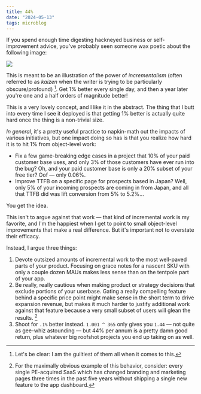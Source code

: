```yaml
---
title: 44%
date: "2024-05-13"
tags: microblog
---
```


If you spend enough time digesting hackneyed business or self-improvement advice, you've probably seen someone wax poetic about the following image:

![](https://media.licdn.com/dms/image/C5612AQHqnDREIt8-9Q/article-cover_image-shrink_600_2000/0/1549556898664?e=2147483647&v=beta&t=ioq-pJIEWthmQb3eYYbsWgIgaI1nt8OvPIf8eDPovyg)

This is meant to be an illustration of the power of _incrementalism_ (often referred to as _kaizen_ when the writer is trying to be particularly obscure/profound) [^1]. Get 1% better every single day, and then a year later you're one and a half orders of magnitude better!

This is a very lovely concept, and I like it in the abstract. The thing that I butt into every time I see it deployed is that getting 1% better is actually quite hard once the thing is a non-trivial size.

_In general_, it's a pretty useful practice to napkin-math out the impacts of various initiatives, but one impact doing so has is that you realize how hard it is to hit 1% from object-level work:

- Fix a few game-breaking edge cases in a project that 10% of your paid customer base uses, and only 3% of those customers have ever run into the bug? Oh, and your paid customer base is only a 20% subset of your free tier? Oof — only 0.06%.
- Improve TTFB on a specific page for prospects based in Japan? Well, only 5% of your incoming prospects are coming in from Japan, and all that TTFB did was lift conversion from 5% to 5.2%...

You get the idea.

This isn't to argue against that work — that kind of incremental work is my favorite, and I'm the happiest when I get to point to small object-level improvements that make a real difference. But it's important not to overstate their efficacy.

Instead, I argue three things:

1. Devote outsized amounts of incremental work to the most well-paved parts of your product. Focusing on grace notes for a nascent SKU with only a couple dozen MAUs makes less sense than on the tentpole part of your app.
2. Be really, really cautious when making product or strategy decisions that exclude portions of your userbase. Gating a really compelling feature behind a specific price point might make sense in the short term to drive expansion revenue, but makes it much harder to justify additional work against that feature because a very small subset of users will glean the results. [^3]
3. Shoot for `.1%` better instead. `1.001 ^ 365` only gives you `1.44` — not quite as gee-whiz astounding — but 44% per annum is a pretty damn good return, plus whatever big roofshot projects you end up taking on as well.

[^1]: Let's be clear: I am the guiltiest of them all when it comes to this.
[^3]: For the maximally obvious example of this behavior, consider: every single PE-acquired SaaS which has changed branding and marketing pages three times in the past five years without shipping a single new feature to the app dashboard.
